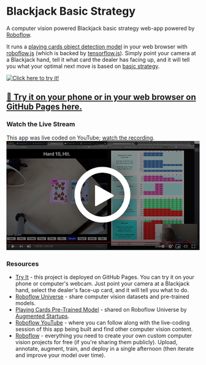# Blackjack Basic Strategy
A computer vision powered Blackjack basic strategy web-app powered by
[Roboflow](https://roboflow.com).

It runs a
[playing cards object detection model](https://universe.roboflow.com/augmented-startups/playing-cards-ow27d)
in your web browser with
[roboflow.js](https://docs.roboflow.com/inference/web-browser)
(which is backed by
[tensorflow.js](https://www.tensorflow.org/js)). Simply point your camera at a
Blackjack hand, tell it what card the dealer has facing up, and it will tell you
what your optimal next move is based on
[basic strategy](http://www.blackjackcalculation.com/blackjack-great-basic-strat.png).

[![Click here to try it!](blackjack.gif)](https://roboflow.github.io/blackjack-basic-strategy/)

## [🤳 Try it on your phone or in your web browser on GitHub Pages here.](https://roboflow-ai.github.io/blackjack-basic-strategy/)

### Watch the Live Stream
This app was live coded on YouTube; [watch the recording](https://www.youtube.com/watch?v=xzh_R8u0hNc).
[![Computer Vision Blackjack Basic Strategy Live Coding Session](thumb.jpg)](https://www.youtube.com/watch?v=xzh_R8u0hNc)

### Resources

* [Try It](https://roboflow.github.io/blackjack-basic-strategy/) - this project is deployed on GitHub Pages. You can try it on your phone or computer's webcam. Just point your camera at a Blackjack hand, select the dealer's face-up card, and it will tell you what to do.
* [Roboflow Universe](https://universe.roboflow.com) - share computer vision datasets and pre-trained models.
* [Playing Cards Pre-Trained Model](https://universe.roboflow.com/augmented-startups/playing-cards-ow27d) - shared on Roboflow Universe by [Augmented Startups](https://www.augmentedstartups.com/).
* [Roboflow YouTube](https://www.youtube.com/channel/UCUlRrGpNRT5jbiV8h5Q_4Fg?sub_confirmation=1) - where you can follow along with the live-coding session of this app being built and find other computer vision content.
* [Roboflow](https://roboflow.com) - everything you need to create your own custom computer vision projects for free (if you're sharing them publicly). Upload, annotate, augment, train, and deploy in a single afternoon (then iterate and improve your model over time).
